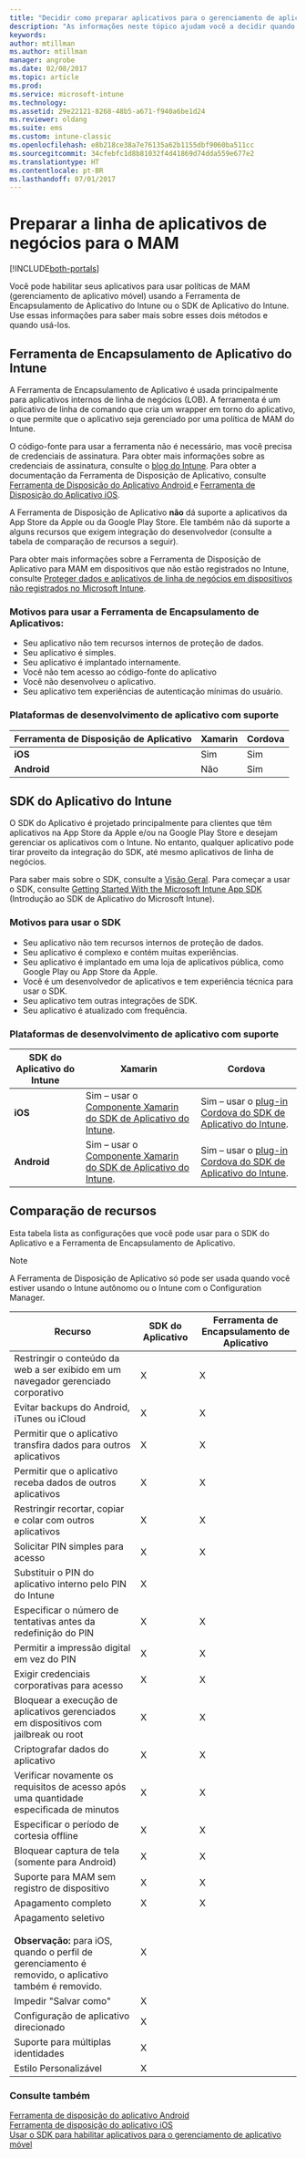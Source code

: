 ```yaml
---
title: "Decidir como preparar aplicativos para o gerenciamento de aplicativos móveis com o Microsoft Intune"
description: "As informações neste tópico ajudam você a decidir quando deve usar a Ferramenta de Disposição do Aplicativo e o SDK do Aplicativo para permitir que seus aplicativos de linha de negócios personalizados usem políticas de gerenciamento de aplicativos móveis."
keywords: 
author: mtillman
ms.author: mtillman
manager: angrobe
ms.date: 02/08/2017
ms.topic: article
ms.prod: 
ms.service: microsoft-intune
ms.technology: 
ms.assetid: 29e22121-8268-48b5-a671-f940a6be1d24
ms.reviewer: oldang
ms.suite: ems
ms.custom: intune-classic
ms.openlocfilehash: e8b218ce38a7e76135a62b1155dbf9060ba511cc
ms.sourcegitcommit: 34cfebfc1d8b81032f4d41869d74dda559e677e2
ms.translationtype: HT
ms.contentlocale: pt-BR
ms.lasthandoff: 07/01/2017
---
```

# <a name="prepare-line-of-business-apps-for-mam"></a>Preparar a linha de aplicativos de negócios para o MAM

[!INCLUDE[both-portals](./includes/note-for-both-portals.md)]

Você pode habilitar seus aplicativos para usar políticas de MAM (gerenciamento de aplicativo móvel) usando a Ferramenta de Encapsulamento de Aplicativo do Intune ou o SDK de Aplicativo do Intune. Use essas informações para saber mais sobre esses dois métodos e quando usá-los.

## <a name="intune-app-wrapping-tool"></a>Ferramenta de Encapsulamento de Aplicativo do Intune
A Ferramenta de Encapsulamento de Aplicativo é usada principalmente para aplicativos internos de linha de negócios (LOB). A ferramenta é um aplicativo de linha de comando que cria um wrapper em torno do aplicativo, o que permite que o aplicativo seja gerenciado por uma política de MAM do Intune.

O código-fonte para usar a ferramenta não é necessário, mas você precisa de credenciais de assinatura.  Para obter mais informações sobre as credenciais de assinatura, consulte o [blog do Intune](https://blogs.technet.microsoft.com/enterprisemobility/2015/02/25/how-to-obtain-the-prerequisites-for-the-intune-app-wrapping-tool-for-ios/). Para obter a documentação da Ferramenta de Disposição de Aplicativo, consulte [Ferramenta de Disposição do Aplicativo Android ](app-wrapper-prepare-android.md) e [Ferramenta de Disposição do Aplicativo iOS](app-wrapper-prepare-ios.md).

A Ferramenta de Disposição de Aplicativo **não** dá suporte a aplicativos da App Store da Apple ou da Google Play Store. Ele também não dá suporte a alguns recursos que exigem integração do desenvolvedor (consulte a tabela de comparação de recursos a seguir).


Para obter mais informações sobre a Ferramenta de Disposição de Aplicativo para MAM em dispositivos que não estão registrados no Intune, consulte [Proteger dados e aplicativos de linha de negócios em dispositivos não registrados no Microsoft Intune](/intune-classic/deploy-use/protect-line-of-business-apps-and-data-on-devices-not-enrolled-in-microsoft-intune).

### <a name="reasons-to-use-the-app-wrapping-tool"></a>Motivos para usar a Ferramenta de Encapsulamento de Aplicativos:
* Seu aplicativo não tem recursos internos de proteção de dados.
* Seu aplicativo é simples.
* Seu aplicativo é implantado internamente.
* Você não tem acesso ao código-fonte do aplicativo
* Você não desenvolveu o aplicativo.
* Seu aplicativo tem experiências de autenticação mínimas do usuário.


### <a name="supported-app-development-platforms"></a>Plataformas de desenvolvimento de aplicativo com suporte

|**Ferramenta de Disposição de Aplicativo** | **Xamarin** |**Cordova** |
|------|----|----|
|**iOS** |Sim|Sim|
|**Android**| Não |Sim|

## <a name="intune-app-sdk"></a>SDK do Aplicativo do Intune
O SDK do Aplicativo é projetado principalmente para clientes que têm aplicativos na App Store da Apple e/ou na Google Play Store e desejam gerenciar os aplicativos com o Intune. No entanto, qualquer aplicativo pode tirar proveito da integração do SDK, até mesmo aplicativos de linha de negócios.

Para saber mais sobre o SDK, consulte a [Visão Geral](app-sdk.md). Para começar a usar o SDK, consulte [Getting Started With the Microsoft Intune App SDK](app-sdk-get-started.md) (Introdução ao SDK de Aplicativo do Microsoft Intune).

### <a name="reasons-to-use-the-sdk"></a>Motivos para usar o SDK
* Seu aplicativo não tem recursos internos de proteção de dados.
* Seu aplicativo é complexo e contém muitas experiências.
* Seu aplicativo é implantado em uma loja de aplicativos pública, como Google Play ou App Store da Apple.
* Você é um desenvolvedor de aplicativos e tem experiência técnica para usar o SDK.
* Seu aplicativo tem outras integrações de SDK.
* Seu aplicativo é atualizado com frequência.

### <a name="supported-app-development-platforms"></a>Plataformas de desenvolvimento de aplicativo com suporte

|**SDK do Aplicativo do Intune** |**Xamarin** |**Cordova**
|------|----|----|
|**iOS**|Sim – usar o [Componente Xamarin do SDK de Aplicativo do Intune](app-sdk-xamarin.md).|Sim – usar o [plug-in Cordova do SDK de Aplicativo do Intune](app-sdk-cordova.md).|
|**Android**| Sim – usar o [Componente Xamarin do SDK de Aplicativo do Intune](app-sdk-xamarin.md).|Sim – usar o [plug-in Cordova do SDK de Aplicativo do Intune](app-sdk-cordova.md).|

## <a name="feature-comparison"></a>Comparação de recursos
Esta tabela lista as configurações que você pode usar para o SDK do Aplicativo e a Ferramenta de Encapsulamento de Aplicativo.

> [!NOTE]
> A Ferramenta de Disposição de Aplicativo só pode ser usada quando você estiver usando o Intune autônomo ou o Intune com o Configuration Manager.

|Recurso|SDK do Aplicativo|Ferramenta de Encapsulamento de Aplicativo|
|-----------|---------------------|-----------|
|Restringir o conteúdo da web a ser exibido em um navegador gerenciado corporativo|X|X|
|Evitar backups do Android, iTunes ou iCloud|X|X|
|Permitir que o aplicativo transfira dados para outros aplicativos|X|X|
|Permitir que o aplicativo receba dados de outros aplicativos|X|X|
|Restringir recortar, copiar e colar com outros aplicativos|X|X|
|Solicitar PIN simples para acesso|X|X|
|Substituir o PIN do aplicativo interno pelo PIN do Intune|X||
|Especificar o número de tentativas antes da redefinição do PIN|X|X|
|Permitir a impressão digital em vez do PIN |X|X|
|Exigir credenciais corporativas para acesso|X|X|
|Bloquear a execução de aplicativos gerenciados em dispositivos com jailbreak ou root|X|X|
|Criptografar dados do aplicativo|X|X|
|Verificar novamente os requisitos de acesso após uma quantidade especificada de minutos|X|X|
|Especificar o período de cortesia offline|X|X|
|Bloquear captura de tela (somente para Android)|X|X|
|Suporte para MAM sem registro de dispositivo|X|X|
|Apagamento completo|X|X|
|Apagamento seletivo <br></br>**Observação:** para iOS, quando o perfil de gerenciamento é removido, o aplicativo também é removido.|X||
|Impedir "Salvar como" |X||
|Configuração de aplicativo direcionado |X||
|Suporte para múltiplas identidades|X||
|Estilo Personalizável |X|||
### <a name="see-also"></a>Consulte também

[Ferramenta de disposição do aplicativo Android](app-wrapper-prepare-android.md)</br>
[Ferramenta de disposição do aplicativo iOS](app-wrapper-prepare-ios.md)</br>
[Usar o SDK para habilitar aplicativos para o gerenciamento de aplicativo móvel](/intune-classic/deploy-use/use-the-sdk-to-enable-apps-for-mobile-application-management)
